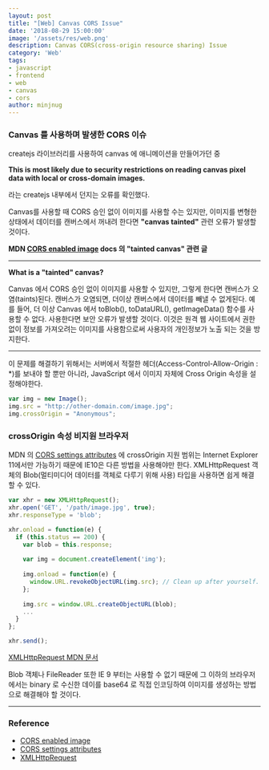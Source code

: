 ```yaml
---
layout: post
title: "[Web] Canvas CORS Issue"
date: '2018-08-29 15:00:00'
image: '/assets/res/web.png'
description: Canvas CORS(cross-origin resource sharing) Issue
category: 'Web'
tags:
- javascript
- frontend
- web
- canvas
- cors
author: minjnug
---
```


### Canvas 를 사용하며 발생한 CORS 이슈

createjs 라이브러리를 사용하여 canvas 에 애니메이션을 만들어가던 중

**This is most likely due to security restrictions on reading canvas pixel data with local or cross-domain images.**

라는 createjs 내부에서 던지는 오류를 확인했다.
 
Canvas를 사용할 때 CORS 승인 없이 이미지를 사용할 수는 있지만, 이미지를 변형한 상태에서 데이터를 캔버스에서 꺼내려 한다면 **"canvas tainted"** 관련 오류가 발생할 것이다.

**MDN <a href="https://developer.mozilla.org/en-US/docs/Web/HTML/CORS_enabled_image">CORS enabled image</a> docs 의 "tainted canvas" 관련 글**

---
**What is a "tainted" canvas?**

Canvas 에서 CORS 승인 없이 이미지를 사용할 수 있지만, 그렇게 한다면 캔버스가 오염(taints)된다. 캔버스가 오염되면, 더이상 캔버스에서 데이터를 빼낼 수 없게된다. 
예를 들어, 더 이상 Canvas 에서 toBlob(), toDataURL(), getImageData() 함수를 사용할 수 없다. 사용한다면 보안 오류가 발생할 것이다.
이것은 원격 웹 사이트에서 권한 없이 정보를 가져오려는 이미지를 사용함으로써 사용자의 개인정보가 노출 되는 것을 방지한다.

---

이 문제를 해결하기 위해서는 서버에서 적절한 헤더(Access-Control-Allow-Origin : *)를 보내야 할 뿐만 아니라,
JavaScript 에서 이미지 자체에 Cross Origin 속성을 설정해야한다.

```js
var img = new Image();
img.src = "http://other-domain.com/image.jpg";
img.crossOrigin = "Anonymous";
```


### crossOrigin 속성 비지원 브라우저

MDN 의 <a href="https://developer.mozilla.org/en-US/docs/Web/HTML/CORS_settings_attributes">CORS settings attributes</a> 에 crossOrigin 지원 범위는 Internet Explorer 11에서만 가능하기 때문에 IE10은 다른 방법을 사용해야만 한다.
XMLHttpRequest 객체의 Blob(멀티미디어 데이터를 객체로 다루기 위해 사용) 타입을 사용하면 쉽게 해결 할 수 있다.

```js
var xhr = new XMLHttpRequest();
xhr.open('GET', '/path/image.jpg', true);
xhr.responseType = 'blob';

xhr.onload = function(e) {
  if (this.status == 200) {
    var blob = this.response;
    
    var img = document.createElement('img');
    
    img.onload = function(e) {
      window.URL.revokeObjectURL(img.src); // Clean up after yourself.
    };
    
    img.src = window.URL.createObjectURL(blob);
    ...
  }
};

xhr.send();
```
<a href="https://developer.mozilla.org/en-US/docs/Web/API/XMLHttpRequest">XMLHttpRequest MDN 문서</a>

Blob 객체나 FileReader 또한 IE 9 부터는 사용할 수 없기 때문에 그 이하의 브라우저에서는 binary 로 수신한 데이를 base64 로 직접 인코딩하여 이미지를 생성하는 방법으로 해결해야 할 것이다. 


---
### Reference
- <a href="https://developer.mozilla.org/en-US/docs/Web/HTML/CORS_enabled_image">CORS enabled image</a>
- <a href="https://developer.mozilla.org/en-US/docs/Web/HTML/CORS_settings_attributes">CORS settings attributes</a>
- <a href="https://developer.mozilla.org/en-US/docs/Web/API/XMLHttpRequest">XMLHttpRequest</a>